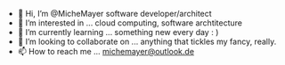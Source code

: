 - 👋 Hi, I’m @MicheMayer
  software developer/architect
- 👀 I’m interested in ...
  cloud computing, software archtitecture
- 🌱 I’m currently learning ...
  something new every day : )
- 💞️ I’m looking to collaborate on ...
  anything that tickles my fancy, really.
- 📫 How to reach me ...
  michemayer@outlook.de
